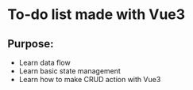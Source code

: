 # To-do list made with Vue3

## Purpose:
- Learn data flow
- Learn basic state management
- Learn how to make CRUD action with Vue3
